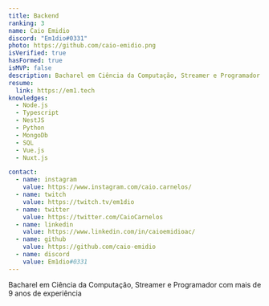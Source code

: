 ```yaml
---
title: Backend
ranking: 3
name: Caio Emidio
discord: "Em1dio#0331"
photo: https://github.com/caio-emidio.png
isVerified: true
hasFormed: true
isMVP: false
description: Bacharel em Ciência da Computação, Streamer e Programador com mais de 9 anos de experiência
resume:
  link: https://em1.tech
knowledges:
  - Node.js
  - Typescript
  - NestJS
  - Python
  - MongoDb
  - SQL
  - Vue.js
  - Nuxt.js

contact:
  - name: instagram
    value: https://www.instagram.com/caio.carnelos/
  - name: twitch
    value: https://twitch.tv/em1dio
  - name: twitter
    value: https://twitter.com/CaioCarnelos
  - name: linkedin
    value: https://www.linkedin.com/in/caioemidioac/
  - name: github
    value: https://github.com/caio-emidio
  - name: discord
    value: Em1dio#0331
---
```


Bacharel em Ciência da Computação, Streamer e Programador com mais de 9 anos de experiência
